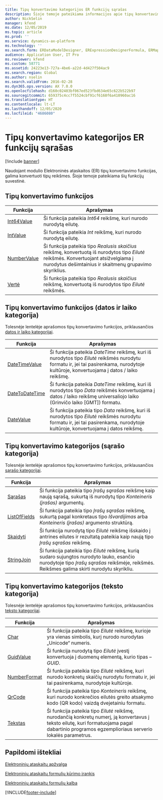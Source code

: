 ```yaml
---
title: Tipų konvertavimo kategorijos ER funkcijų sąrašas
description: Šioje temoje pateikiama informacijos apie tipų konvertavimo funkcijas, palaikomas modulyje Elektroninės ataskaitos (ER).
author: NickSelin
manager: kfend
ms.date: 12/05/2019
ms.topic: article
ms.prod: ''
ms.service: dynamics-ax-platform
ms.technology: ''
ms.search.form: ERDataModelDesigner, ERExpressionDesignerFormula, ERMappedFormatDesigner, ERModelMappingDesigner
audience: Application User, IT Pro
ms.reviewer: kfend
ms.custom: 58771
ms.assetid: 24223e13-727a-4be6-a22d-4d427f504ac9
ms.search.region: Global
ms.author: nselin
ms.search.validFrom: 2016-02-28
ms.dyn365.ops.version: AX 7.0.0
ms.openlocfilehash: d160c02403bf067ed523fbd634e65c622b522b97
ms.sourcegitcommit: 659375c4cc7f5524cbf91cf6160f6a410960ac16
ms.translationtype: HT
ms.contentlocale: lt-LT
ms.lasthandoff: 12/05/2020
ms.locfileid: "4686080"
---
```

# <a name="list-of-er-functions-in-the-type-conversion-category"></a>Tipų konvertavimo kategorijos ER funkcijų sąrašas

[!include [banner](../includes/banner.md)]

Naudojant modulio Elektroninės ataskaitos (ER) tipų konvertavimo funkcijas, galima konvertuoti tipų reikšmes. Šioje temoje pateikiama šių funkcijų suvestinė.

## <a name="type-conversion-functions"></a>Tipų konvertavimo funkcijos

| Funkcija | Aprašymas |
|----------|-------------|
| [Int64Value](er-functions-conversion-int64value.md)   | Ši funkcija pateikia *Int64* reikšmę, kuri nurodo nurodytą eilutę. |
| [IntValue](er-functions-conversion-intvalue.md)       | Ši funkcija pateikia *Int* reikšmę, kuri nurodo nurodytą eilutę. |
| [NumberValue](er-functions-conversion-numbervalue.md) | Ši funkcija pateikia tipo *Realusis skaičius* reikšmę, konvertuotą iš nurodytos tipo *Eilutė* reikšmės. Konvertuojant atsižvelgiama į nurodytus dešimtainius ir skaitmenų grupavimo skyriklius. |
| [Vertė](er-functions-conversion-value.md)             | Ši funkcija pateikia tipo *Realusis skaičius* reikšmę, konvertuotą iš nurodytos tipo *Eilutė* reikšmės. |

## <a name="type-conversion-functions-in-the-date-and-time-category"></a>Tipų konvertavimo funkcijos (datos ir laiko kategorija)

Tolesnėje lentelėje aprašomos tipų konvertavimo funkcijos, priklausančios [datos ir laiko kategorijai](er-functions-category-datetime.md).

| Funkcija | Aprašymas |
|----------|-------------|
| [DateTimeValue](er-functions-datetime-datetimevalue.md)   | Ši funkcija pateikia *DateTime* reikšmę, kuri iš nurodytos tipo *Eilutė* reikšmės nurodytu formatu ir, jei tai pasirenkama, nurodytoje kultūroje, konvertuojama į datos / laiko reikšmę. |
| [DateToDateTime](er-functions-datetime-datetodatetime.md) | Ši funkcija pateikia *DateTime* reikšmę, kuri iš nurodytos tipo *Data* reikšmės konvertuojama į datos / laiko reikšmę universaliojo laiko (Grinvičo laiko \[GMT\]) formatu. |
| [DateValue](er-functions-datetime-datevalue.md)           | Ši funkcija pateikia tipo *Data* reikšmę, kuri iš nurodytos tipo *Eilutė* reikšmės nurodytu formatu ir, jei tai pasirenkama, nurodytoje kultūroje, konvertuojama į datos reikšmę. |

## <a name="type-conversion-functions-in-the-list-category"></a>Tipų konvertavimo kategorijos (sąrašo kategorija)

Tolesnėje lentelėje aprašomos tipų konvertavimo funkcijos, priklausančios [sąrašo kategorijai](er-functions-category-list.md).

| Funkcija | Aprašymas |
|----------|-------------|
| [Sąrašas](er-functions-list-list.md)                 | Ši funkcija pateikia tipo *Įrašų sąrašas* reikšmę kaip naują sąrašą, sukurtą iš nurodytų tipo *Konteineris (įrašas)* argumentų. |
| [ListOfFields](er-functions-list-listoffields.md) | Ši funkcija pateikia tipo *Įrašų sąrašas* reikšmę, sukurtą pagal konkretaus tipo *Išvardijimas* arba *Konteineris (įrašas)* argumento struktūrą. |
| [Skaidyti](er-functions-list-split.md)               | Ši funkcija nurodytą tipo *Eilutė* reikšmę išskaido į antrines eilutes ir rezultatą pateikia kaip naują tipo *Įrašų sąrašas* reikšmę. |
| [StringJoin](er-functions-list-stringjoin.md)     | Ši funkcija pateikia tipo *Eilutė* reikšmę, kurią sudaro sujungtos nurodyto lauko, esančio nurodytoje tipo *Įrašų sąrašas* reikšmėje, reikšmės. Reikšmes galima skirti nurodytu skyrikliu. |

## <a name="type-conversion-functions-in-the-text-category"></a>Tipų konvertavimo kategorijos (teksto kategorija)

Tolesnėje lentelėje aprašomos tipų konvertavimo funkcijos, priklausančios [teksto kategorijai](er-functions-category-text.md).

| Funkcija | Aprašymas |
|----------|-------------|
| [Char](er-functions-text-char.md)                 | Ši funkcija pateikia tipo *Eilutė* reikšmę, kurioje yra vienas simbolis, kurį nurodo nurodytas „Unicode“ numeris. |
| [GuidValue](er-functions-text-guidvalue.md)       | Ši funkcija nurodytą tipo *Eilutė* įvestį konvertuoja į duomenų elementą, kurio tipas – *GUID*. |
| [NumberFormat](er-functions-text-numberformat.md) | Ši funkcija pateikia tipo *Eilutė* reikšmę, kuri nurodo konkretų skaičių nurodytu formatu ir, jei tai pasirenkama, nurodytoje kultūroje. |
| [QrCode](er-functions-text-qrcode.md)             | Ši funkcija pateikia tipo *Konteineris* reikšmę, kuri nurodo konkrečios eilutės greito atsakymo kodo (QR kodo) vaizdą dvejetainiu formatu. |
| [Tekstas](er-functions-text-text.md)                 | Ši funkcija pateikia tipo *Eilutė* reikšmę, nurodančią konkretų numerį, ją konvertavus į teksto eilutę, kuri formatuojama pagal dabartinio programos egzemplioriaus serverio lokalės parametrus. |

## <a name="additional-resources"></a>Papildomi ištekliai

[Elektroninių ataskaitų apžvalga](general-electronic-reporting.md)

[Elektroninių ataskaitų formulių kūrimo įrankis](general-electronic-reporting-formula-designer.md)

[Elektroninių ataskaitų formulių kalba](er-formula-language.md)


[!INCLUDE[footer-include](../../../includes/footer-banner.md)]